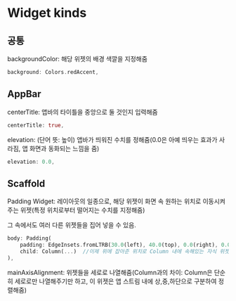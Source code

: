 # Widget kinds

## 공통
<p>backgroundColor: 해당 위젯의 배경 색깔을 지정해줌</p>

```Dart
background: Colors.redAccent,
```

## AppBar
<p> centerTitle: 앱바의 타이틀을 중앙으로 둘 것인지 입력해줌</p>

```Dart
centerTitle: true,
```

<p>elevation: (단어 뜻: 높이) 앱바가 띄워진 수치를 정해줌(0.0은 아예 띄우는 효과가 사라짐, 앱 화면과 동화되는 느낌을 줌)</p>

```Dart
elevation: 0.0,
```


## Scaffold
<p>Padding Widget: 레이아웃의 일종으로, 해당 위젯이 화면 속 원하는 위치로 이동시켜주는 위젯(특정 위치로부터 떨어지는 수치를 지정해줌)</p>
<p> 그 속에서도 여러 다른 위젯들을 집어 넣을 수 있음.</p>

```Dart
body: Padding(
    padding: EdgeInsets.fromLTRB(30.0(left), 40.0(top), 0.0(right), 0.0(bottom)),
    child: Column(...)  //이제 위에 잡아준 위치로 Column 내에 속해있는 자식 위젯들이 집어넣어 짐.
),
```

<p>mainAxisAlignment: 위젯들을 세로로 나열해줌(Column과의 차이: Column은 단순히 세로로만 나열해주기만 하고, 이 위젯은 앱 스트림 내에 상,중,하단으로 구분하여 정렬해줌)</p>
